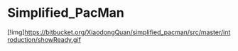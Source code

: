 # Simplified_PacMan

[!img]https://bitbucket.org/XiaodongQuan/simplified_pacman/src/master/introduction/showReady.gif
